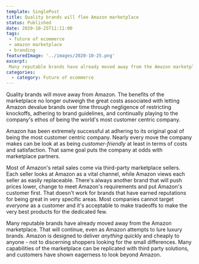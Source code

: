 ```yaml
---
template: SinglePost
title: Quality brands will flee Amazon marketplace
status: Published
date: 2020-10-25T11:11:00
tags:
 - future of ecommerce
 - amazon marketplace
 - branding
featuredImage: '../images/2020-10-25.png'
excerpt:
 Many reputable brands have already moved away from the Amazon marketplace. That will continue, even as Amazon attempts to lure luxury brands. Many capabilities of the marketplace can be replicated with third party solutions, and customers have shown eagerness to look beyond Amazon.
categories:
  - category: Future of ecommerce
---
```

Quality brands will move away from Amazon. The benefits of the marketplace no longer outweigh the great costs associated with letting Amazon devalue brands over time through negligence of restricting knockoffs, adhering to brand guidelines, and continually playing to the company's ethos of being the world's most customer centric company.

Amazon has been extremely successful at adhering to its original goal of being the most customer centric company. Nearly every move the company makes can be look at as being _customer-friendly_ at least in terms of costs and satisfaction. That same goal puts the company at odds with marketplace partners.

Most of Amazon's retail sales come via third-party marketplace sellers. Each seller looks at Amazon as a vital channel, while Amazon views each seller as easily replaceable. There's always another brand that will push prices lower, change to meet Amazon's requirements and put Amazon's customer first. That doesn't work for brands that have earned reputations for being great in very specific areas. Most companies cannot target _everyone_ as a customer and it's acceptable to make tradeoffs to make the very best products for the dedicated few.

Many reputable brands have already moved away from the Amazon marketplace. That will continue, even as Amazon attempts to lure luxury brands. Amazon is designed to deliver _anything_ quickly and cheaply to anyone - not to discerning shoppers looking for the small differences. Many capabilities of the marketplace can be replicated with third party solutions, and customers have shown eagerness to look beyond Amazon.
